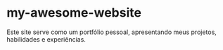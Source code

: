 # my-awesome-website
Este site serve como um portfólio pessoal, apresentando meus projetos, habilidades e experiências.
